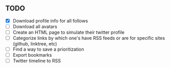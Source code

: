 ## TODO

- [x] Download profile info for all follows
- [ ] Download all avatars
- [ ] Create an HTML page to simulate their twitter profile
- [ ] Categorize links by which one's have RSS feeds or are for specific sites (github, linktree, etc)
- [ ] Find a way to save a prioritization
- [ ] Export bookmarks
- [ ] Twitter timeline to RSS